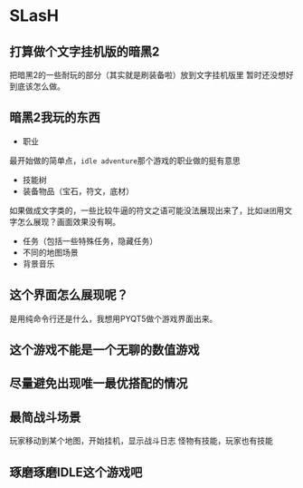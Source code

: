 # SLasH

## 打算做个文字挂机版的暗黑2
把暗黑2的一些耐玩的部分（其实就是刷装备啦）放到文字挂机版里
暂时还没想好到底该怎么做。

## 暗黑2我玩的东西
* 职业

最开始做的简单点，`idle adventure`那个游戏的职业做的挺有意思

* 技能树
* 装备物品（宝石，符文，底材）

如果做成文字类的，一些比较牛逼的符文之语可能没法展现出来了，比如`谜团`用文字怎么展现？画面效果没有啊。

* 任务（包括一些特殊任务，隐藏任务）
* 不同的地图场景
* 背景音乐

## 这个界面怎么展现呢？

是用纯命令行还是什么，我想用PYQT5做个游戏界面出来。

## 这个游戏不能是一个无聊的数值游戏
## 尽量避免出现唯一最优搭配的情况

## 最简战斗场景

玩家移动到某个地图，开始挂机，显示战斗日志
怪物有技能，玩家也有技能

## 琢磨琢磨IDLE这个游戏吧
